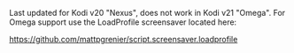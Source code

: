 Last updated for Kodi v20 "Nexus", does not work in Kodi v21 "Omega". For Omega support use the LoadProfile screensaver located here:

https://github.com/mattpgrenier/script.screensaver.loadprofile
